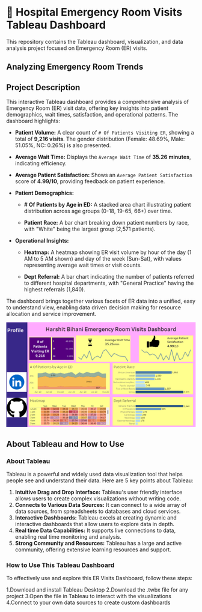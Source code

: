 # 🏥 Hospital Emergency Room Visits Tableau Dashboard

This repository contains the Tableau dashboard, visualization, and data analysis project focused on Emergency Room (ER) visits.

## Analyzing Emergency Room Trends

## Project Description

This interactive Tableau dashboard provides a comprehensive analysis of Emergency Room (ER) visit data, offering key insights into patient demographics, wait times, satisfaction, and operational patterns. The dashboard highlights:

* **Patient Volume:** A clear count of `# Of Patients Visiting ER`, showing a total of **9,216 visits**. The gender distribution (Female: 48.69%, Male: 51.05%, NC: 0.26%) is also presented.

* **Average Wait Time:** Displays the `Average Wait Time` of **35.26 minutes**, indicating efficiency.

* **Average Patient Satisfaction:** Shows an `Average Patient Satisfaction` score of **4.99/10**, providing feedback on patient experience.

* **Patient Demographics:**

    * **# Of Patients by Age in ED:** A stacked area chart illustrating patient distribution across age groups (0-18, 19-65, 66+) over time.

    * **Patient Race:** A bar chart breaking down patient numbers by race, with "White" being the largest group (2,571 patients).

* **Operational Insights:**

    * **Heatmap:** A heatmap showing ER visit volume by hour of the day (1 AM to 5 AM shown) and day of the week (Sun-Sat), with values representing average wait times or visit counts.

    * **Dept Referral:** A bar chart indicating the number of patients referred to different hospital departments, with "General Practice" having the highest referrals (1,840).

The dashboard brings together various facets of ER data into a unified, easy to understand view, enabling data driven decision making for resource allocation and service improvement.

![ER DashBoard.png](https://github.com/HarshitBihani/Tableau_HospitalER_Project/blob/main/ER%20DashBoard.png)

## About Tableau and How to Use

### About Tableau

Tableau is a powerful and widely used data visualization tool that helps people see and understand their data. Here are 5 key points about Tableau:

1.  **Intuitive Drag and Drop Interface:** Tableau's user friendly interface allows users to create complex visualizations without writing code.
2.  **Connects to Various Data Sources:** It can connect to a wide array of data sources, from spreadsheets to databases and cloud services.
3.  **Interactive Dashboards:** Tableau excels at creating dynamic and interactive dashboards that allow users to explore data in depth.
4.  **Real time Data Capabilities:** It supports live connections to data, enabling real time monitoring and analysis.
5.  **Strong Community and Resources:** Tableau has a large and active community, offering extensive learning resources and support.

### How to Use This Tableau Dashboard

To effectively use and explore this ER Visits Dashboard, follow these  steps:

1.Download and install Tableau Desktop
2.Download the .twbx file for any project
3.Open the file in Tableau to interact with the visualizations
4.Connect to your own data sources to create custom dashboards
